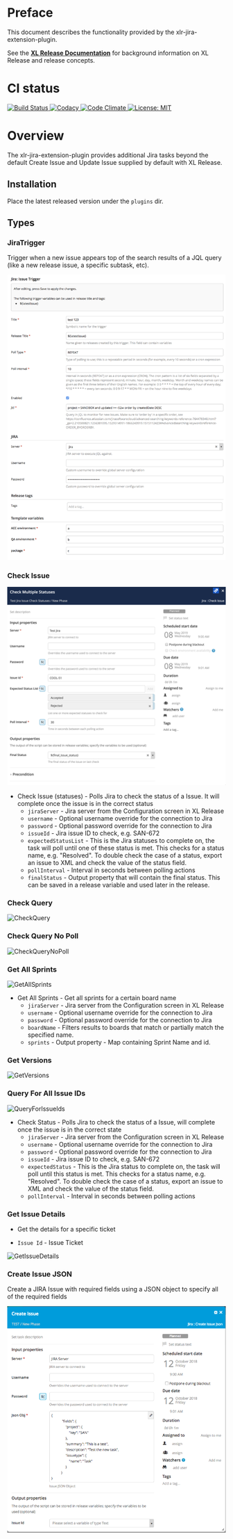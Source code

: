 # Preface #

This document describes the functionality provided by the xlr-jira-extension-plugin.

See the **[XL Release Documentation](https://docs.xebialabs.com/xl-release/index.html)** for background information on XL Release and release concepts.

# CI status #

[![Build Status][xlr-jira-extension-plugin-travis-image] ][xlr-jira-extension-plugin-travis-url]
[![Codacy][xlr-jira-extension-plugin-codacy-image] ][xlr-jira-extension-plugin-codacy-url]
[![Code Climate][xlr-jira-extension-plugin-code-climate-image] ][xlr-jira-extension-plugin-code-climate-url]
[![License: MIT][xlr-jira-extension-plugin-license-image] ][xlr-jira-extension-plugin-license-url]


[xlr-jira-extension-plugin-travis-image]: https://travis-ci.org/xebialabs-community/xlr-jira-extension-plugin.svg?branch=master
[xlr-jira-extension-plugin-travis-url]: https://travis-ci.org/xebialabs-community/xlr-jira-extension-plugin
[xlr-jira-extension-plugin-codacy-image]: https://api.codacy.com/project/badge/Grade/b92a4ed7e0be40c98a77737884ce2f8d
[xlr-jira-extension-plugin-codacy-url]: https://www.codacy.com/app/rvanstone/xlr-jira-extension-plugin
[xlr-jira-extension-plugin-code-climate-image]: https://codeclimate.com/github/xebialabs-community/xlr-jira-extension-plugin/badges/gpa.svg
[xlr-jira-extension-plugin-code-climate-url]: https://codeclimate.com/github/xebialabs-community/xlr-jira-extension-plugin
[xlr-jira-extension-plugin-license-image]: https://img.shields.io/badge/License-MIT-yellow.svg
[xlr-jira-extension-plugin-license-url]: https://opensource.org/licenses/MIT



# Overview #

The xlr-jira-extension-plugin provides additional Jira tasks beyond the default Create Issue and Update Issue supplied by default with XL Release.

## Installation ##

Place the latest released version under the `plugins` dir.

## Types ##

### JiraTrigger

Trigger when a new issue appears top of the search results of a JQL query (like a new release issue, a specific subtask, etc).

![JiraTrigger](images/JiraTrigger.png)

### Check Issue

![CheckIssue](images/CheckIssue.png)

+ Check Issue (statuses) - Polls Jira to check the status of a Issue. It will complete once the issue is in the correct status
  * `jiraServer` - Jira server from the Configuration screen in XL Release
  * `username` - Optional username override for the connection to Jira
  * `password` - Optional password override for the connection to Jira
  * `issueId` - Jira issue ID to check, e.g. SAN-672
  * `expectedStatusList` - This is the Jira statuses to complete on, the task will poll until one of these status is met. This checks for a status name, e.g. "Resolved". To double check the case of a status, export an issue to XML and check the value of the status field.
  * `pollInterval` - Interval in seconds between polling actions
  * `finalStatus` - Output property that will contain the final status. This can be saved in a release variable and used later in the release.
### Check Query

![CheckQuery](images/CheckQuery.png)


### Check Query No Poll

![CheckQueryNoPoll](images/CheckQueryNoPoll.png)


### Get All Sprints

![GetAllSprints](images/GetAllSprints.png)


+ Get All Sprints - Get all sprints for a certain board name
  * `jiraServer` - Jira server from the Configuration screen in XL Release
  * `username` - Optional username override for the connection to Jira
  * `password` - Optional password override for the connection to Jira
  * `boardName` - Filters results to boards that match or partially match the specified name.
  * `sprints` - Output property - Map containing Sprint Name and id.


### Get Versions

![GetVersions](images/GetVersions.png)


### Query For All Issue IDs

![QueryForIssueIds](images/QueryForIssueIds.png)


+ Check Status - Polls Jira to check the status of a Issue, will complete once the issue is in the correct state
  * `jiraServer` - Jira server from the Configuration screen in XL Release
  * `username` - Optional username override for the connection to Jira
  * `password` - Optional password override for the connection to Jira
  * `issueId` - Jira issue ID to check, e.g. SAN-672
  * `expectedStatus` - This is the Jira status to complete on, the task will poll until this status is met. This checks for a status name, e.g. "Resolved". To double check the case of a status, export an issue to XML and check the value of the status field.
  * `pollInterval` - Interval in seconds between polling actions

### Get Issue Details

+ Get the details for a specific ticket
 * `Issue Id` - Issue Ticket

![GetIssueDetails](images/GetIssueDetails.png)

### Create Issue JSON

Create a JIRA Issue with required fields using a JSON object to specify all of the required fields

![CreateIssueJson](images/CreateIssueJson.png)
